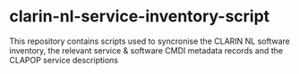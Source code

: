 # clarin-nl-service-inventory-script
This repository contains scripts used to syncronise the CLARIN NL software inventory, the relevant service & software CMDI metadata records and the CLAPOP service descriptions
